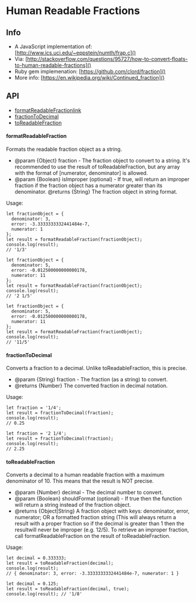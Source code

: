 # Human Readable Fractions

## Info
+ A JavaScript implementation of: [http://www.ics.uci.edu/~eppstein/numth/frap.c]()
+ Via: [http://stackoverflow.com/questions/95727/how-to-convert-floats-to-human-readable-fractions]()
+ Ruby gem implemenation: [https://github.com/clord/fraction]()
+ More info: [https://en.wikipedia.org/wiki/Continued_fraction]()

## API
+ [formatReadableFractionlink](#f1)
+ [fractionToDecimal](#f2)
+ [toReadableFraction](#f3)

#### <a name="f1">formatReadableFraction

Formats the readable fraction object as a string.

 * @param {Object} fraction - The fraction object to convert to a string. It's recommended to use the result of toReadableFraction, but any array with the format of [numerator, denominator] is allowed.
 * @param {Boolean} isImproper (optional) - If true, will return an improper fraction if the fraction object has a numerator greater than its denominator.
@returns {String} The fraction object in string format.

Usage:

```
let fractionObject = {
  denominator: 3,
  error: -3.3333333332441484e-7,
  numerator: 1
};
let result = formatReadableFraction(fractionObject);
console.log(result);
// '1/3'
```
```
let fractionObject = {
  denominator: 5,
  error: -0.012500000000000178,
  numerator: 11
};
let result = formatReadableFraction(fractionObject);
console.log(result);
// '2 1/5'
```
```
let fractionObject = {
  denominator: 5,
  error: -0.012500000000000178,
  numerator: 11
};
let result = formatReadableFraction(fractionObject);
console.log(result);
// '11/5'
```


#### <a name="f2">fractionToDecimal

Converts a fraction to a decimal. Unlike toReadableFraction, this is precise.

* @param {String} fraction - The fraction (as a string) to convert.
* @returns {Number} The converted fraction in decimal notation.

Usage:

```
let fraction = '1/4';
let result = fractionToDecimal(fraction);
console.log(result);
// 0.25
```
```
let fraction = '2 1/4';
let result = fractionToDecimal(fraction);
console.log(result);
// 2.25
```


#### <a name="f3">toReadableFraction

Converts a decimal to a human readable fraction with a maximum denominator of 10. This means that the result is NOT precise.

 * @param {Number} decimal - The decimal number to convert.
 * @param {Boolean} shouldFormat (optional) - If true then the function will return a string instead of the fraction object.
 * @returns {Object|String} A fraction object with keys: denominator, error, numerator; OR a formatted fraction string (This will always return a result with a proper fraction so if the decimal is greater than 1 then the resultwill never be improper (e.g. 12/5). To retrieve an improper fraction, call formatReadableFraction on the result of toReadableFraction.

Usage:

```
let decimal = 0.333333;
let result = toReadableFraction(decimal);
console.log(result);
// { denominator: 3, error: -3.3333333332441484e-7, numerator: 1 }
```
```
let decimal = 0.125;
let result = toReadableFraction(decimal, true);
console.log(result); // '1/8'
```

